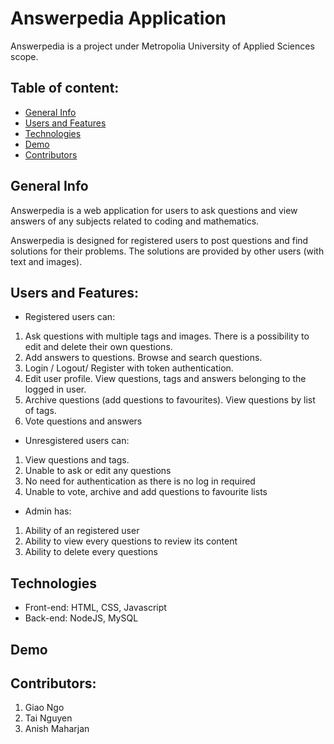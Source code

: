 # Answerpedia Application
Answerpedia is a project under Metropolia University of Applied Sciences scope. 

## Table of content:
* [General Info](#general-info)
* [Users and Features](#users-and-features)
* [Technologies](#technologies)
* [Demo](#demo)
* [Contributors](#contributors)

## General Info
Answerpedia is a web application for users to ask questions and view answers of any subjects related to coding and mathematics. 

Answerpedia is designed for registered users to post questions and find solutions for their problems. 
The solutions are provided by other users (with text and images).

## Users and Features: 
* Registered users can: 
1. Ask questions with multiple tags and images. There is a possibility to edit and delete their own questions. 
2. Add answers to questions. Browse and search questions.
3. Login / Logout/ Register with token authentication. 
4. Edit user profile. View questions, tags and answers belonging to the logged in user.
5. Archive questions (add questions to favourites). View questions by list of tags.
6. Vote questions and answers

* Unresgistered users can:
1. View questions and tags. 
2. Unable to ask or edit any questions
3. No need for authentication as there is no log in required
4. Unable to vote, archive and add questions to favourite lists

* Admin has:
1. Ability of an registered user
2. Ability to view every questions to review its content
3. Ability to delete every questions

## Technologies
* Front-end: HTML, CSS, Javascript
* Back-end: NodeJS, MySQL

## Demo

## Contributors: 
1. Giao Ngo 
2. Tai Nguyen 
3. Anish Maharjan


